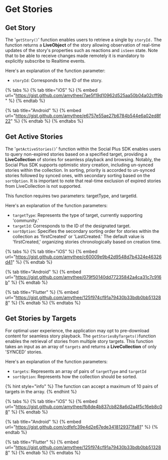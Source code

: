 # Get Stories

## Get Story

The '`getStory()`' function enables users to retrieve a single by `storyId.` The function returns a **LiveObject** of the story allowing observation of real-time updates of the story's properties such as reactions and `isSeen` state. Note that to be able to receive changes made remotely it is mandatory to explicitly subscribe to Realtime events.

Here's an explanation of the function parameter:

* `storyId`: Corresponds to the ID of the story.

{% tabs %}
{% tab title="iOS" %}
{% embed url="https://gist.github.com/amythee/7ae5f19d10962d525aa50b04a02cff9b" %}
{% endtab %}

{% tab title="Android" %}
{% embed url="https://gist.github.com/amythee/e6757e55ae27b6784b544e6a02ed8f22" %}
{% endtab %}
{% endtabs %}

## Get Active Stories

The '`getActiveStories()`' function within the Social Plus SDK enables users to query non-expired stories based on a specified target, providing a **LiveCollection** of stories for seamless playback and browsing. Notably, the Social Plus SDK supports optimistic story creation, including un-synced stories within the collection. In sorting, priority is accorded to un-synced stories followed by synced ones, with secondary sorting based on the `sortOption`. It is important to note that real-time exclusion of expired stories from LiveCollection is not supported.

This function requires two parameters: targetType, and targetId.

Here's an explanation of the function parameters:

* `targetType`: Represents the type of target, currently supporting 'community.'
* `targetId`: Corresponds to the ID of the designated target.
* `sortOption`: Specifies the secondary sorting order for stories within the collection as 'firstCreated' or 'LastCreated.' The default value is 'firstCreated,' organizing stories chronologically based on creation time.

{% tabs %}
{% tab title="iOS" %}
{% embed url="https://gist.github.com/amythee/c60009e9b42d9548d7b4324e46326d41" %}
{% endtab %}

{% tab title="Android" %}
{% embed url="https://gist.github.com/amythee/079f50140dd77235842a4ca31c7c916b" %}
{% endtab %}

{% tab title="Flutter" %}
{% embed url="https://gist.github.com/amythee/125f974cf91a79430b33bdb0bb513288" %}
{% endtab %}
{% endtabs %}

## Get Stories by Targets

For optimal user experience, the application may opt to pre-download content for seamless story playback. The `getStoriesByTargets()`function enables the retrieval of stories from multiple story targets. This function takes an input as an array of `targets` and returns a **LiveCollection** of only 'SYNCED' stories.&#x20;

Here's an explanation of the function parameters:

* `targets`: Represents an array of pairs of `targetType` and `targetId`
* `sortOption`: Represents how the collection should be sorted.&#x20;

{% hint style="info" %}
The function can accept a maximum of 10 pairs of targets in the array.
{% endhint %}

{% tabs %}
{% tab title="iOS" %}
{% embed url="https://gist.github.com/amythee/fb8de4b837cb828a6d2a4f5c16eb8c08" %}
{% endtab %}

{% tab title="Android" %}
{% embed url="https://gist.github.com/cdfefc39e4d2e67ede3418129371fa81" %}
{% endtab %}

{% tab title="Flutter" %}
{% embed url="https://gist.github.com/amythee/125f974cf91a79430b33bdb0bb513288" %}
{% endtab %}
{% endtabs %}
